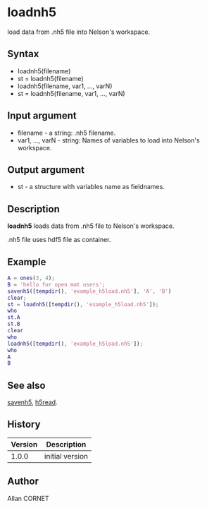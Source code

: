 # loadnh5

load data from .nh5 file into Nelson's workspace.

## Syntax

- loadnh5(filename)
- st = loadnh5(filename)
- loadnh5(filename, var1, ..., varN)
- st = loadnh5(filename, var1, ..., varN)

## Input argument

- filename - a string: .nh5 filename.
- var1, ..., varN - string: Names of variables to load into Nelson's workspace.

## Output argument

- st - a structure with variables name as fieldnames.

## Description

  <p><b>loadnh5</b> loads data from .nh5 file to Nelson's workspace.</p>
  <p>.nh5 file uses hdf5 file as container.</p>

## Example

```matlab
A = ones(3, 4);
B = 'hello for open mat users';
savenh5([tempdir(), 'example_h5load.nh5'], 'A', 'B')
clear;
st = loadnh5([tempdir(), 'example_h5load.nh5']);
who
st.A
st.B
clear
who
loadnh5([tempdir(), 'example_h5load.nh5']);
who
A
B
```

## See also

[savenh5](savenh5.md), [h5read](h5read.md).

## History

| Version | Description     |
| ------- | --------------- |
| 1.0.0   | initial version |

## Author

Allan CORNET
